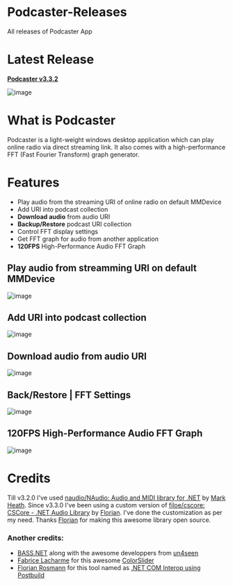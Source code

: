 # Podcaster-Releases
All releases of Podcaster App

# Latest Release
**[Podcaster v3.3.2](https://github.com/sajeebchandan/Podcaster-Releases/releases/tag/3.3.2)**

![image](https://user-images.githubusercontent.com/34353160/84824336-92c57b80-b041-11ea-8f05-4c439e3e6716.png)

# What is Podcaster
Podcaster is a light-weight windows desktop application which can play online radio via direct streaming link. It also comes with a high-performance FFT (Fast Fourier Transform) graph generator.

# Features
* Play audio from the streaming URI of online radio on default MMDevice
* Add URI into podcast collection
* **Download audio** from audio URI
* **Backup/Restore** podcast URI collection
* Control FFT display settings
* Get FFT graph for audio from another application
* **120FPS** High-Performance Audio FFT Graph

## Play audio from streamming URI on default MMDevice
![image](https://user-images.githubusercontent.com/34353160/84818985-28104200-b039-11ea-9c48-c72401d1540e.png)

## Add URI into podcast collection
![image](https://user-images.githubusercontent.com/34353160/84819137-5a21a400-b039-11ea-837a-8e1d65a6aee8.png)

## Download audio from audio URI
![image](https://user-images.githubusercontent.com/34353160/84819202-76bddc00-b039-11ea-9fb5-acd1c18dd738.png)

## Back/Restore | FFT Settings
![image](https://user-images.githubusercontent.com/34353160/84819511-f51a7e00-b039-11ea-82c8-63d5ce78b372.png)

## 120FPS High-Performance Audio FFT Graph
![image](https://user-images.githubusercontent.com/34353160/84819602-1a0ef100-b03a-11ea-8e27-b9f598c1b3fd.png)

# Credits

Till v3.2.0 I've used [naudio/NAudio: Audio and MIDI library for .NET](https://github.com/naudio/NAudio) by [Mark Heath](https://github.com/markheath).
Since v3.3.0 I've been using a custom version of [filoe/cscore: CSCore - .NET Audio Library](https://github.com/filoe/cscore) by [Florian](https://github.com/filoe).
I've done the customization as per my need. Thanks [Florian](https://github.com/filoe) for making this awesome library open source.

### Another credits:
* [BASS.NET](http://bass.radio42.com/) along with the awesome developpers from [un4seen](http://www.un4seen.com/)
* [Fabrice Lacharme](https://www.codeproject.com/script/Membership/View.aspx?mid=10642189) for this awesome [ColorSlider](https://github.com/fabricelacharme/ColorSlider)
* [Florian Rosmann](https://www.codeproject.com/script/Membership/View.aspx?mid=10097376) for this tool named as [.NET COM Interop using Postbuild](https://www.codeproject.com/Articles/644130/NET-COM-Interop-using-Postbuild)
